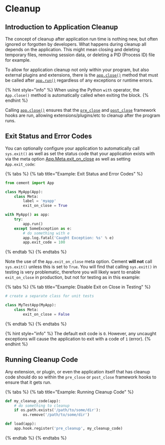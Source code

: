 # Cleanup

## Introduction to Application Cleanup

The concept of cleanup after application run time is nothing new, but often ignored or forgotten by developers. What happens during cleanup all depends on the application. This might mean closing and deleting temporary files, removing session data, or deleting a PID \(Process ID\) file for example.

To allow for application cleanup not only within your program, but also external plugins and extensions, there is the [`app.close()`](https://cement.readthedocs.io/en/3.0/api/core/foundation/#cement.core.foundation.App.close) method that must be called after [`app.run()`](https://cement.readthedocs.io/en/3.0/api/core/foundation/#cement.core.foundation.App.run) regardless of any exceptions or runtime errors.

{% hint style="info" %}
When using the Python `with` operator, the `App.close()` method is automatically called when exiting the block.
{% endhint %}

Calling [`app.close()`](https://cement.readthedocs.io/en/3.0/api/core/foundation/#cement.core.foundation.App.close) ensures that the [`pre_close`](../core-foundation/hooks.md#cement-framework-hooks) and [`post_close`](../core-foundation/hooks.md#cement-framework-hooks) framework hooks are run, allowing extensions/plugins/etc to cleanup after the program runs.

## Exit Status and Error Codes

You can optionally configure your application to automatically call `sys.exit()` as well as set the status code that your application exists with via the meta option [App.Meta.exit\_on\_close](https://cement.readthedocs.io/en/3.0/api/core/foundation/#cement.core.foundation.App.Meta.exit_on_close) as well as setting `App.exit_code`:

{% tabs %}
{% tab title="Example: Exit Status and Error Codes" %}
```python
from cement import App

class MyApp(App):
    class Meta:
        label = 'myapp'
        exit_on_close = True

with MyApp() as app:
    try:
        app.run()
    except SomeException as e:
        # do something with e
        app.log.fatal('Caught Exception: %s' % e)
        app.exit_code = 100

```
{% endtab %}
{% endtabs %}

Note the use of the `App.exit_on_close` meta option. Cement **will not** call `sys.exit()` unless this is set to `True`. You will find that calling `sys.exit()` in testing is very problematic, therefore you will likely want to enable `exit_on_close` in production, but not for testing as in this example:

{% tabs %}
{% tab title="Example: Disable Exit on Close in Testing" %}
```python
# create a separate class for unit tests

class MyTestApp(MyApp):
    class Meta:
        exit_on_close = False
```
{% endtab %}
{% endtabs %}

{% hint style="info" %}
The default exit code is `0`.  However, any uncaught exceptions will cause the application to exit with a code of `1` \(error\).
{% endhint %}

## Running Cleanup Code

Any extension, or plugin, or even the application itself that has cleanup code should do so within the `pre_close` or `post_close` framework hooks to ensure that it gets run.

{% tabs %}
{% tab title="Example: Running Cleanup Code" %}
```python
def my_cleanup_code(app):
    # do something to cleanup
    if os.path.exists('/path/to/some/dir'):
        os.remove('/path/to/some/dir')

def load(app):
    app.hook.register('pre_cleanup', my_cleanup_code)
```
{% endtab %}
{% endtabs %}


